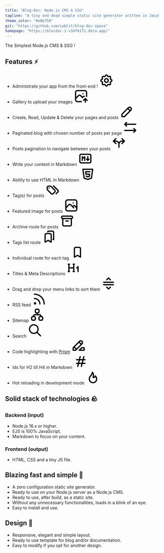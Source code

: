 ```yaml
---
title: "Blog-Doc: Node.js CMS & SSG"
tagline: "A tiny and dead simple static site generator written in JavaScript."
theme_color: "#e8b750"
git: "https://github.com/LebCit/blog-doc-space"
homepage: "https://blocdoc-1-v3476171.deta.app/"
---
```


The Simplest Node.js CMS & SSG !

## Features ⚡

-   Administrate your app from the front-end ! ![Settings icon](/public/icons/settings.svg)
-   Gallery to upload your images ![Image upload icon](/public/icons/photo-up.svg)
-   Create, Read, Update & Delete your pages and posts ![Pencil icon](/public/icons/pencil.svg)
-   Paginated blog with chosen number of posts per page ![Left and right arrows icon](/public/icons/arrows-left-right.svg)
-   Posts pagination to navigate between your posts ![Arrow left and right icon](/public/icons/arrow-left-right.svg)
-   Write your content in Markdown ![Markdown icon](/public/icons/markdown.svg)
-   Ability to use HTML in Markdown ![HTML5 icon](/public/icons/brand-html5.svg)
-   Tag(s) for posts ![Tags icon](/public/icons/tags.svg)
-   Featured image for posts ![Image icon](/public/icons/photo.svg)
-   Archive route for posts ![Archive icon](/public/icons/archive.svg)
-   Tags list route ![Bookmarks icon](/public/icons/bookmarks.svg)
-   Individual route for each tag ![Bookmark icon](/public/icons/bookmark.svg)
-   Titles & Meta Descriptions ![H1 icon](/public/icons/h-1.svg)
-   Drag and drop your menu links to sort them ![Menu order icon](/public/icons/menu-order.svg)
-   RSS feed ![RSS icon](/public/icons/rss.svg)
-   Sitemap ![Sitemap icon](/public/icons/sitemap.svg)
-   Search ![Search icon](/public/icons/search.svg)
-   Code highlighting with [Prism](https://prismjs.com/) ![Highlight icon](/public/icons/highlight.svg)
-   Ids for H2 till H4 in Markdown ![Hash icon](/public/icons/hash.svg)
-   Hot reloading in development mode ![Flame icon](/public/icons/flame.svg)

## Solid stack of technologies 🪨

### Backend (input)

-   Node.js 16.x or higher.
-   EJS is 100% JavaScript.
-   Markdown to focus on your content.

### Frontend (output)

-   HTML, CSS and a tiny JS file.

## Blazing fast and simple 🚀

-   A zero configuration static site generator.
-   Ready to use on your Node.js server as a Node.js CMS.
-   Ready to use, after build, as a static site.
-   Without any unnecessary functionalities, loads in a blink of an eye.
-   Easy to install and use.

## Design 🎨

-   Responsive, elegant and simple layout.
-   Ready to use template for blog and/or documentation.
-   Easy to modify if you opt for another design.

